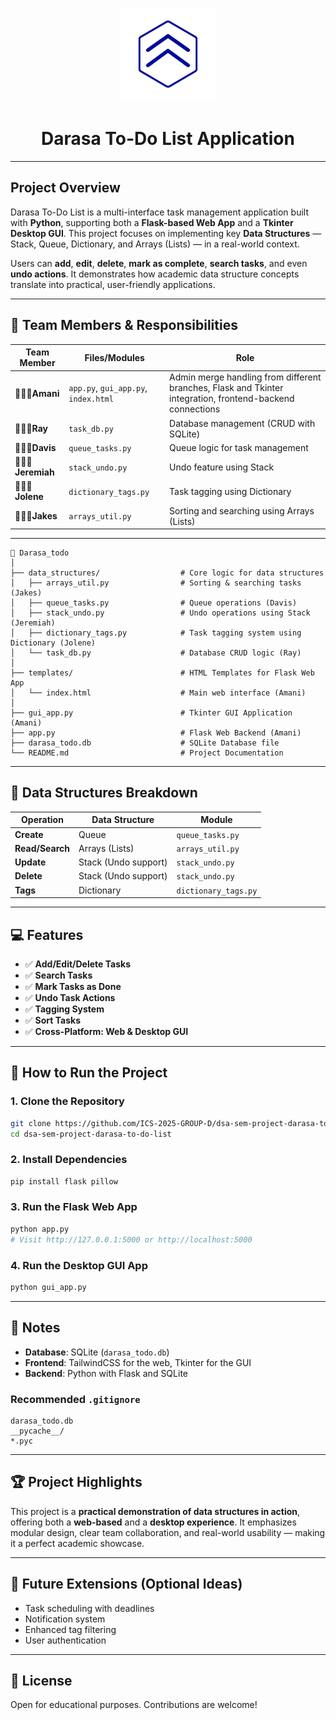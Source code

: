 

<p align= "center">
 <img src="./static/logo_blue.png" alt="Darasa Logo" width="150/">
 </p>

 <h1 align="center">Darasa To-Do List Application</h1>

---
## Project Overview

Darasa To-Do List is a multi-interface task management application built with **Python**, supporting both a **Flask-based Web App** and a **Tkinter Desktop GUI**. This project focuses on implementing key **Data Structures** — Stack, Queue, Dictionary, and Arrays (Lists) — in a real-world context.

Users can **add**, **edit**, **delete**, **mark as complete**, **search tasks**, and even **undo actions**. It demonstrates how academic data structure concepts translate into practical, user-friendly applications.

---

## 👥 Team Members & Responsibilities

| Team Member  | Files/Modules                        | Role                                                        |
| ------------ | ------------------------------------ | ----------------------------------------------------------- |
| **👨🏼‍💻Amani**    | `app.py`, `gui_app.py`, `index.html` | Admin merge handling from different branches, Flask and Tkinter integration, frontend-backend connections |
| **👨🏼‍💻Ray**      | `task_db.py`                         | Database management (CRUD with SQLite)                      |
| **👨🏼‍💻Davis**    | `queue_tasks.py`                     | Queue logic for task management                             |
| **👨🏼‍💻Jeremiah** | `stack_undo.py`                      | Undo feature using Stack                                    |
| **👩🏼‍💻Jolene**   | `dictionary_tags.py`                 | Task tagging using Dictionary                               |
| **👨🏼‍💻Jakes**    | `arrays_util.py`                     | Sorting and searching using Arrays (Lists)                  |

---
```
📂 Darasa_todo
│
├── data_structures/                  # Core logic for data structures
│   ├── arrays_util.py                # Sorting & searching tasks (Jakes)
│   ├── queue_tasks.py                # Queue operations (Davis)
│   ├── stack_undo.py                 # Undo operations using Stack (Jeremiah)
│   ├── dictionary_tags.py            # Task tagging system using Dictionary (Jolene)
│   └── task_db.py                    # Database CRUD logic (Ray)
│
├── templates/                        # HTML Templates for Flask Web App
│   └── index.html                    # Main web interface (Amani)
│
├── gui_app.py                        # Tkinter GUI Application (Amani)
├── app.py                            # Flask Web Backend (Amani)
├── darasa_todo.db                    # SQLite Database file
└── README.md                         # Project Documentation
```
---

## 🔧 Data Structures Breakdown

| Operation       | Data Structure       | Module               |
| --------------- | -------------------- | -------------------- |
| **Create**      | Queue                | `queue_tasks.py`     |
| **Read/Search** | Arrays (Lists)       | `arrays_util.py`     |
| **Update**      | Stack (Undo support) | `stack_undo.py`      |
| **Delete**      | Stack (Undo support) | `stack_undo.py`      |
| **Tags**        | Dictionary           | `dictionary_tags.py` |

---

## 💻 Features

* ✅ **Add/Edit/Delete Tasks**
* ✅ **Search Tasks**
* ✅ **Mark Tasks as Done**
* ✅ **Undo Task Actions**
* ✅ **Tagging System**
* ✅ **Sort Tasks**
* ✅ **Cross-Platform: Web & Desktop GUI**

---

## 🚀 How to Run the Project

### 1. Clone the Repository

```bash
git clone https://github.com/ICS-2025-GROUP-D/dsa-sem-project-darasa-to-do-list.git
cd dsa-sem-project-darasa-to-do-list
```

### 2. Install Dependencies

```bash
pip install flask pillow
```

### 3. Run the Flask Web App

```bash
python app.py
# Visit http://127.0.0.1:5000 or http://localhost:5000
```

### 4. Run the Desktop GUI App

```bash
python gui_app.py
```

---

## 📌 Notes

* **Database**: SQLite (`darasa_todo.db`)
* **Frontend**: TailwindCSS for the web, Tkinter for the GUI
* **Backend**: Python with Flask and SQLite

### Recommended `.gitignore`

```
darasa_todo.db
__pycache__/
*.pyc
```

---

## 🏆 Project Highlights

This project is a **practical demonstration of data structures in action**, offering both a **web-based** and a **desktop experience**. It emphasizes modular design, clear team collaboration, and real-world usability — making it a perfect academic showcase.

---

## 🌱 Future Extensions (Optional Ideas)

* Task scheduling with deadlines
* Notification system
* Enhanced tag filtering
* User authentication

---

## 📣 License

Open for educational purposes. Contributions are welcome!



